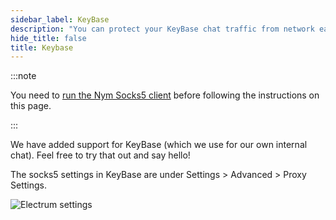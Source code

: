 ```yaml
---
sidebar_label: KeyBase
description: "You can protect your KeyBase chat traffic from network eavesdroppers using the Nym mixnet. Here's how."
hide_title: false
title: Keybase
---
```


 

:::note

You need to [run the Nym Socks5 client](/docs/stable/use-external-apps/) before following the instructions on this page.

:::

We have added support for KeyBase (which we use for our own internal chat). Feel free to try that out and say hello!

The socks5 settings in KeyBase are under Settings > Advanced > Proxy Settings.

![Electrum settings](/img/docs/keybase-settings.gif)
